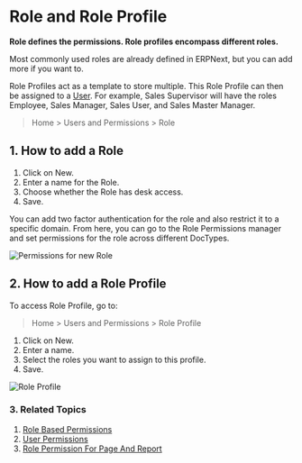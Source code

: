 <!-- add-breadcrumbs -->
# Role and Role Profile

**Role defines the permissions. Role profiles encompass different roles.**

Most commonly used roles are already defined in ERPNext, but you can add more if you want to.

Role Profiles act as a template to store multiple. This Role Profile can then be assigned to a [User](/docs/user/manual/en/setting-up/users-and-permissions/adding-users). For example, Sales Supervisor will have the roles Employee, Sales Manager, Sales User, and Sales Master Manager.

> Home > Users and Permissions > Role

## 1. How to add a Role
1. Click on New.
1. Enter a name for the Role.
1. Choose whether the Role has desk access.
1. Save.

You can add two factor authentication for the role and also restrict it to a specific domain. From here, you can go to the Role Permissions manager and set permissions for the role across different DocTypes.

![Permissions for new Role](/docs/assets/img/users-and-permissions/role-permissions.png)

## 2. How to add a Role Profile

To access Role Profile, go to:
> Home > Users and Permissions > Role Profile

1. Click on New.
1. Enter a name.
1. Select the roles you want to assign to this profile.
1. Save.

![Role Profile](/docs/assets/img/users-and-permissions/role-profile.png)

### 3. Related Topics
1. [Role Based Permissions](/docs/user/manual/en/setting-up/users-and-permissions/role-based-permissions)
1. [User Permissions](/docs/user/manual/en/setting-up/users-and-permissions/user-permissions)
1. [Role Permission For Page And Report](/docs/user/manual/en/setting-up/users-and-permissions/role-permission-for-page-and-report)

